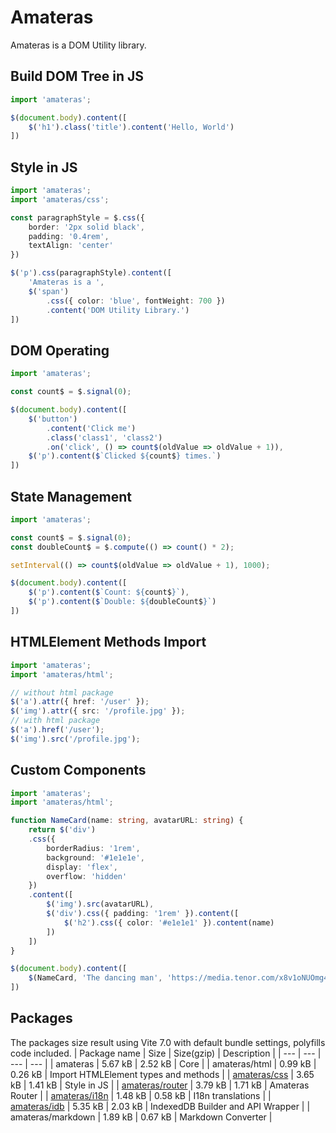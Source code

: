# Amateras
Amateras is a DOM Utility library.

## Build DOM Tree in JS
```ts
import 'amateras';

$(document.body).content([
    $('h1').class('title').content('Hello, World')
])
```

## Style in JS
```ts
import 'amateras';
import 'amateras/css';

const paragraphStyle = $.css({
    border: '2px solid black',
    padding: '0.4rem',
    textAlign: 'center'
})

$('p').css(paragraphStyle).content([
    'Amateras is a ', 
    $('span')
        .css({ color: 'blue', fontWeight: 700 })
        .content('DOM Utility Library.')
])
```

## DOM Operating
```ts
import 'amateras';

const count$ = $.signal(0);

$(document.body).content([
    $('button')
        .content('Click me')
        .class('class1', 'class2')
        .on('click', () => count$(oldValue => oldValue + 1)),
    $('p').content($`Clicked ${count$} times.`)
])
```

## State Management
```ts
import 'amateras';

const count$ = $.signal(0);
const doubleCount$ = $.compute(() => count() * 2);

setInterval(() => count$(oldValue => oldValue + 1), 1000);

$(document.body).content([
    $('p').content($`Count: ${count$}`),
    $('p').content($`Double: ${doubleCount$}`)
])
```

## HTMLElement Methods Import
```ts
import 'amateras';
import 'amateras/html';

// without html package
$('a').attr({ href: '/user' });
$('img').attr({ src: '/profile.jpg' });
// with html package
$('a').href('/user');
$('img').src('/profile.jpg');
```

## Custom Components
```ts
import 'amateras';
import 'amateras/html';

function NameCard(name: string, avatarURL: string) {
    return $('div')
    .css({ 
        borderRadius: '1rem', 
        background: '#1e1e1e', 
        display: 'flex', 
        overflow: 'hidden'
    })
    .content([
        $('img').src(avatarURL),
        $('div').css({ padding: '1rem' }).content([
            $('h2').css({ color: '#e1e1e1' }).content(name)
        ])
    ])
}

$(document.body).content([
    $(NameCard, 'The dancing man', 'https://media.tenor.com/x8v1oNUOmg4AAAAM/rickroll-roll.gif')
])
```

## Packages
The packages size result using Vite 7.0 with default bundle settings, polyfills code included.
| Package name | Size | Size(gzip) | Description |
| --- | --- | --- | --- |
| amateras | 5.67 kB | 2.52 kB | Core |
| amateras/html | 0.99 kB | 0.26 kB | Import HTMLElement types and methods |
| [amateras/css](./ext/css/README.md) | 3.65 kB | 1.41 kB | Style in JS |
| [amateras/router](./ext/router/README.md) | 3.79 kB | 1.71 kB | Amateras Router |
| [amateras/i18n](./ext/i18n/README.md) | 1.48 kB | 0.58 kB | I18n translations |
| [amateras/idb](./ext/idb/README.md) | 5.35 kB | 2.03 kB | IndexedDB Builder and API Wrapper |
| amateras/markdown | 1.89 kB | 0.67 kB | Markdown Converter |